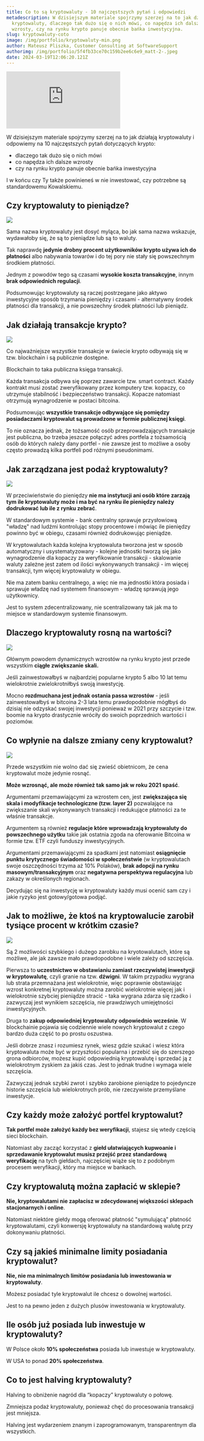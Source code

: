 ```yaml
---
title: Co to są kryptowaluty - 10 najczęstszych pytań i odpowiedzi
metadescription: W dzisiejszym materiale spojrzymy szerzej na to jak działają
  kryptowaluty, dlaczego tak dużo się o nich mówi, co napędza ich dalsze
  wzrosty, czy na rynku krypto panuje obecnie bańka inwestycyjna.
slug: kryptowaluty-coto
image: /img/portfolio/kryptowaluty-min.png
author: Mateusz Pliszka, Customer Consulting at SoftwareSupport
authorimg: /img/portfolio/5f4fb33ce70c159b2ee6c6e9_matt-2-.jpeg
date: 2024-03-19T12:06:20.121Z
---
```

<iframe width="aut" height="auto" src="https://www.youtube.com/embed/MGk56uKhYxo?si=Hzsybq7YrWWjMx_f" title="YouTube video player" frameborder="0" allow="accelerometer; autoplay; clipboard-write; encrypted-media; gyroscope; picture-in-picture; web-share" referrerpolicy="strict-origin-when-cross-origin" allowfullscreen></iframe>

W dzisiejszym materiale spojrzymy szerzej na to jak działają kryptowaluty i odpowiemy na 10 najczęstszych pytań dotyczących krypto:

* dlaczego tak dużo się o nich mówi
* co napędza ich dalsze wzrosty 
* czy na rynku krypto panuje obecnie bańka inwestycyjna

I w końcu czy Ty także powinieneś w nie inwestować, czy potrzebne są standardowemu Kowalskiemu.

## **Czy kryptowaluty to pieniądze?**

![](https://news.softwaresupp.com/img/portfolio/pieniadz-min.png)

Sama nazwa kryptowaluty jest dosyć myląca, bo jak sama nazwa wskazuje, wydawałoby się, że są to pieniądze lub są to waluty.

Tak naprawdę **jedynie drobny procent użytkowników krypto używa ich do płatności** albo nabywania towarów i do tej pory nie stały się powszechnym środkiem płatności. 

Jednym z powodów tego są czasami **wysokie koszta transakcyjne**, innym **brak odpowiednich regulacji**.

Podsumowując kryptowaluty są raczej postrzegane jako aktywo inwestycyjne sposób trzymania pieniędzy i czasami - alternatywny środek płatności dla transakcji, a nie powszechny środek płatności lub pieniądz.

## **Jak działają transakcje krypto?**

![](https://news.softwaresupp.com/img/portfolio/transakcje-min.png)

Co najważniejsze wszystkie transakcje w świecie krypto odbywają się w tzw. blockchain i są publicznie dostępne.

Blockchain to taka publiczna księga transakcji.

Każda transakcja odbywa się poprzez zawarcie tzw. smart contract. Każdy kontrakt musi zostać zweryfikowany przez komputery tzw. kopaczy, co utrzymuje stabilność i bezpieczeństwo transakcji. Kopacze natomiast otrzymują wynagrodzenie w postaci bitcoina.

Podsumowując **wszystkie transakcje odbywające się pomiędzy posiadaczami kryptowalut są prowadzone w formie publicznej księgi**. 

To nie oznacza jednak, że tożsamość osób przeprowadzających transakcje jest publiczna, bo trzeba jeszcze połączyć adres portfela z tożsamością osób do których należy dany portfel - nie zawsze jest to możliwe a osoby często prowadzą kilka portfeli pod różnymi pseudonimami.

## **Jak zarządzana jest podaż kryptowaluty?**

![](https://news.softwaresupp.com/img/portfolio/supply-min.png)

W przeciwieństwie do pieniędzy **nie ma instytucji ani osób które zarzają tym ile kryptowaluty może i ma być na rynku ile pieniędzy należy dodrukować lub ile z rynku zebrać**.

W standardowym systemie - bank centralny sprawuje przysłowiową "władzę" nad ludźmi kontrolując stopy procentowe i mówiąc ile pieniędzy powinno być w obiegu, czasami również dodrukowując pieniądze.

W kryptowalutach każda kolejna kryptowaluta tworzona jest w sposób automatyczny i usystematyzowany - kolejne jednostki tworzą się jako wynagrodzenie dla kopaczy za weryfikowanie transakcji - skalowanie waluty zależne jest zatem od ilości wykonywanych transakcji - im więcej transakcji, tym więcej kryptowaluty w obiegu.

Nie ma zatem banku centralnego, a więc nie ma jednostki która posiada i sprawuje władzę nad systemem finansowym - władzę sprawują jego użytkownicy.

Jest to system zdecentralizowany, nie scentralizowany tak jak ma to miejsce w standardowym systemie finansowym.

## **Dlaczego kryptowaluty rosną na wartości?**

![](https://news.softwaresupp.com/img/portfolio/wzrost-min.png)

Głównym powodem dynamicznych wzrostów na rynku krypto jest przede wszystkim **ciągłe zwiększanie skali.** 

Jeśli zainwestowałbyś w najbardziej popularne krypto 5 albo 10 lat temu wielokrotnie zwielokrotniłbyś swoją inwestycję.

Mocno **rozdmuchana jest jednak ostania passa wzrostów** - jeśli zainwestowałbyś w bitcoina 2-3 lata temu prawdopodobnie mógłbyś do dzisiaj nie odzyskać swojej inwestycji ponieważ w 2021 przy szczycie i tzw. boomie na krypto drastycznie wróciły do swoich poprzednich wartości i poziomów.

## **Co wpłynie na dalsze zmiany ceny kryptowalut?**

![](https://news.softwaresupp.com/img/portfolio/cena-min.png)

Przede wszystkim nie wolno dać się zwieść obietnicom, że cena kryptowalut może jedynie rosnąć.

**Może wzrosnąć, ale może również tak samo jak w roku 2021 spaść**.

Argumentami przemawiającymi za wzrostem cen, jest **zwiększająca się skala i modyfikacje technologiczne (tzw. layer 2)** pozwalające na zwiększanie skali wykonywanych transakcji i redukujące płatności za te właśnie transakcje. 

Argumentem są również **regulacje które wprowadzają kryptowaluty do powszechnego użytku** takie jak ostatnia zgoda na oferowanie Bitcoina w formie tzw. ETF czyli funduszy inwestycyjnych.

Argumentami przemawiającymi za spadkami jest natomiast **osiągnięcie punktu krytycznego świadomości w społeczeństwie** (w kryptowalutach swoje oszczędności trzyma aż 10% Polaków), **brak adopcji na rynku masowym/transakcyjnym** oraz **negatywna perspektywa regulacyjna** lub zakazy w określonych regionach.

Decydując się na inwestycję w kryptowaluty każdy musi ocenić sam czy i jakie ryzyko jest gotowy/gotowa podjąć.

## **Jak to możliwe, że ktoś na kryptowalucie zarobił tysiące procent w krótkim czasie?**

![](https://news.softwaresupp.com/img/portfolio/dzwignia-min.png)

Są 2 możliwości szybkiego i dużego zarobku na kryotowalutach, które są możliwe, ale jak zawsze mało prawdopodobne i wiele zależy od szczęścia.

Pierwsza to **uczestnictwo w obstawianiu zamiast rzeczywistej inwestycji w kryptowalutę**, czyli granie na tzw. **dźwigni**. W takim przypadku wygrana lub strata przemnażana jest wielokrotnie, więc poprawnie obstawiając wzrost konkretnej kryptowaluty można zarobić wielokrotnie więcej jak i wielokrotnie szybciej pieniądze stracić - taka wygrana zdarza się rzadko i zazwyczaj jest wynikiem szczęścia, nie prawdziwych umiejętności inwestycyjnych.

Druga to **zakup odpowiedniej kryptowaluty odpowiednio wcześnie**. W blockchainie pojawia się codziennie wiele nowych kryptowalut z czego bardzo duża część to po prostu oszustwa.

Jeśli dobrze znasz i rozumiesz rynek, wiesz gdzie szukać i wiesz która kryptowaluta może być w przyszłości popularna i przebić się do szerszego grona odbiorców, możesz kupić odpowiednią kryptowalutę i sprzedać ją z wielokrotnym zyskiem za jakiś czas. Jest to jednak trudne i wymaga wiele szczęścia.

Zazwyczaj jednak szybki zwrot i szybko zarobione pieniądze to pojedyncze historie szczęścia lub wielokrotnych prób, nie rzeczywiste przemyślane inwestycje.

## **Czy każdy może założyć portfel kryptowalut?**

**Tak portfel może założyć każdy bez weryfikacji**, stajesz się wtedy częścią sieci blockchain.

Natomiast aby zacząć korzystać z **giełd ułatwiających kupwoanie i sprzedawanie kryptowalut musisz przejść przez standardową weryfikację** na tych giełdach, najczęściej wiąże się to z podobnym procesem weryfikacji, który ma miejsce w bankach.

## **Czy kryptowalutą można zapłacić w sklepie?**

**Nie, kryptowalutami nie zapłacisz w zdecydowanej większości sklepach stacjonarnych i online**.

Natomiast niektóre giełdy mogą oferować płatność "symulującą" płatność kryptowalutami, czyli konwersję kryptowaluty na standardową walutę przy dokonywaniu płatności.

## **Czy są jakieś minimalne limity posiadania kryptowalut?**

**Nie, nie ma minimalnych limitów posiadania lub inwestowania w kryptowaluty**.

Możesz posiadać tyle kryptowalut ile chcesz o dowolnej wartości.

Jest to na pewno jeden z dużych plusów inwestowania w kryptowaluty.

## **Ile osób już posiada lub inwestuje w kryptowaluty?**

W Polsce około **10% społeczeństwa** posiada lub inwestuje w kryptowaluty.

W USA to ponad **20% społeczeństwa**.

## **Co to jest halving kryptowaluty?**

Halving to obniżenie nagród dla “kopaczy” kryptowaluty o połowę.

Zmniejsza podaż kryptowaluty, ponieważ chęć do procesowania transakcji jest mniejsza.

Halving jest wydarzeniem znanym i zaprogramowanym, transparentnym dla wszystkich.